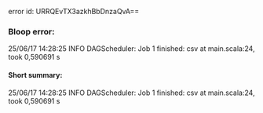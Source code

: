 error id: URRQEvTX3azkhBbDnzaQvA==
### Bloop error:

25/06/17 14:28:25 INFO DAGScheduler: Job 1 finished: csv at main.scala:24, took 0,590691 s
#### Short summary: 

25/06/17 14:28:25 INFO DAGScheduler: Job 1 finished: csv at main.scala:24, took 0,590691 s
